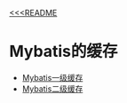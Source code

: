 [<<<README](../../)
# Mybatis的缓存

- [Mybatis一级缓存](/md/Mybatis的一级缓存.md)
- [Mybatis二级缓存](/md/Mybatis的二级缓存.md)